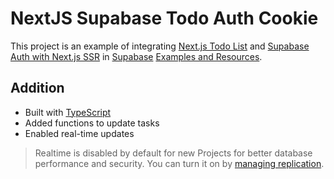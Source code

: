 # NextJS Supabase Todo Auth Cookie

This project is an example of integrating [Next.js Todo List](https://github.com/supabase/supabase/tree/master/examples/nextjs-todo-list) and [Supabase Auth with Next.js SSR](https://github.com/supabase/supabase/tree/master/examples/nextjs-with-supabase-auth) in [Supabase](https://supabase.io/) [Examples and Resources](https://supabase.io/docs/guides/examples).

## Addition

- Built with [TypeScript](https://www.typescriptlang.org/)
- Added functions to update tasks
- Enabled real-time updates

> Realtime is disabled by default for new Projects for better database performance and security. You can turn it on by [managing replication](https://supabase.io/docs/guides/api#managing-realtime).
